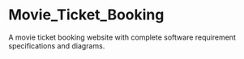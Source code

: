 # Movie_Ticket_Booking

A movie ticket booking website with complete software requirement specifications and diagrams.
